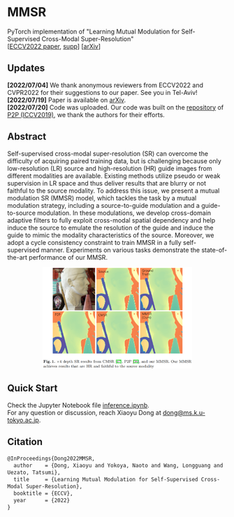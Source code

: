 # MMSR
PyTorch implementation of "Learning Mutual Modulation for Self-Supervised Cross-Modal Super-Resolution"  
[[ECCV2022 paper](https://www.ecva.net/papers/eccv_2022/papers_ECCV/papers/136790001.pdf), [supp](https://www.ecva.net/papers/eccv_2022/papers_ECCV/papers/136790001-supp.pdf)] [[arXiv](https://arxiv.org/abs/2207.09156)]


## Updates
**[2022/07/04]** We thank anonymous reviewers from ECCV2022 and CVPR2022 for their suggestions to our paper. See you in Tel-Aviv!  
**[2022/07/19]** Paper is available on [arXiv](https://arxiv.org/abs/2207.09156).  
**[2022/07/20]** Code was uploaded. Our code was built on the [repository](https://github.com/prs-eth/PixTransform) of [P2P (ICCV2019)](https://arxiv.org/abs/1904.01501), we thank the authors for their efforts.   


## Abstract
Self-supervised cross-modal super-resolution (SR) can overcome the difficulty of acquiring paired training data, but is challenging because only low-resolution (LR) source and high-resolution (HR) guide images from different modalities are available. 
Existing methods utilize pseudo or weak supervision in LR space and thus deliver results that are blurry or not faithful to the source modality. 
To address this issue, we present a mutual modulation SR (MMSR) model, which tackles the task by a mutual modulation strategy, including a source-to-guide modulation and a guide-to-source modulation. 
In these modulations, we develop cross-domain adaptive filters to fully exploit cross-modal spatial dependency and help induce the source to emulate the resolution of the guide and induce the guide to mimic the modality characteristics of the source. 
Moreover, we adopt a cycle consistency constraint to train MMSR in a fully self-supervised manner. 
Experiments on various tasks demonstrate the state-of-the-art performance of our MMSR.


<p align="center"> <img src="figs/result_example.png" width="68%"> </p>


## Quick Start
Check the Jupyter Notebook file [inference.ipynb](https://github.com/palmdong/MMSR/blob/main/inference.ipynb).  
For any question or discussion, reach Xiaoyu Dong at dong@ms.k.u-tokyo.ac.jp.


## Citation
```
@InProceedings{Dong2022MMSR,
  author    = {Dong, Xiaoyu and Yokoya, Naoto and Wang, Longguang and Uezato, Tatsumi},
  title     = {Learning Mutual Modulation for Self-Supervised Cross-Modal Super-Resolution},
  booktitle = {ECCV},
  year      = {2022}
}
```
